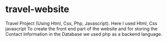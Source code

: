 # travel-website
Travel Project (Using Html, Css, Php, Javascript).  Here I used Html, Css  javascript To create the front end part of the website and for storing the Contact Information in the Database we used php as a backend language.
